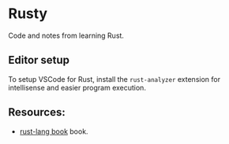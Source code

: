 # Rusty

Code and notes from learning Rust.

## Editor setup

To setup VSCode for Rust, install the `rust-analyzer` extension for intellisense and easier program execution.

## Resources:

- [rust-lang book](https://doc.rust-lang.org/book/title-page.html) book.
